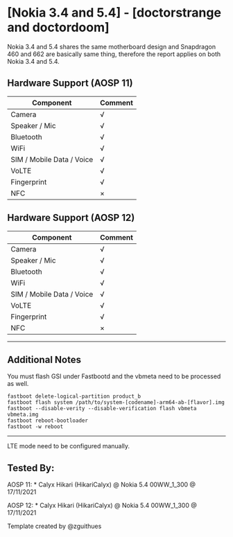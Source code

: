 # [Nokia 3.4 and 5.4] - [doctorstrange and doctordoom]

Nokia 3.4 and 5.4 shares the same motherboard design and Snapdragon 460 and 662 are basically same thing, therefore the report applies on both Nokia 3.4 and 5.4.

## Hardware Support (AOSP 11)

| Component                 |      Comment                                              |
|---------------------------|-----------------------------------------------------------|
| Camera                    | √                                                         |
| Speaker / Mic             | √                                                         |
| Bluetooth                 | √                                                         |
| WiFi                      | √                                                         |
| SIM / Mobile Data / Voice | √                                                         |
| VoLTE                     | √                                                         |
| Fingerprint               | √ |
| NFC                       | ×                                                         |

## Hardware Support (AOSP 12)

| Component                 |      Comment                                              |
|---------------------------|-----------------------------------------------------------|
| Camera                    | √                                                         |
| Speaker / Mic             | √                                                         |
| Bluetooth                 | √                                                         |
| WiFi                      | √                                                         |
| SIM / Mobile Data / Voice | √                                                         |
| VoLTE                     | √                                                         |
| Fingerprint               | √ |
| NFC                       | ×                                                         |

***
## Additional Notes

You must flash GSI under Fastbootd and the vbmeta need to be processed as well.

```fastboot delete-logical-partition product_a
fastboot delete-logical-partition product_b
fastboot flash system /path/to/system-[codename]-arm64-ab-[flavor].img
fastboot --disable-verity --disable-verification flash vbmeta vbmeta.img
fastboot reboot-bootloader
fastboot -w reboot
```
***

LTE mode need to be configured manually.

## Tested By:

AOSP 11: * Calyx Hikari (HikariCalyx) @ Nokia 5.4 00WW_1_300 @ 17/11/2021

AOSP 12: * Calyx Hikari (HikariCalyx) @ Nokia 5.4 00WW_1_300 @ 17/11/2021


Template created by @zguithues

